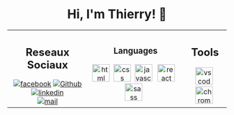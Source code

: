 <h1 align="center"> Hi, I'm Thierry! 👋</h1>

<table width = "600px" align="center">
    <tr>
        <td>
            <h2 align = "center"> Reseaux Sociaux</h2> 
              <div id="badges" align = "center">
                <a href="https://web.facebook.com/prosperthierry.rakotomanana"><img src="https://img.shields.io/badge/Facebook-blue?logo=facebook&logoColor=white&style=for-the-badge" alt="facebook"></a>
                <a href="https://github.com/ThierryRakotomanana"><img src="https://img.shields.io/badge/Github-orange?logo=github&logoColor=black&style=for-the-badge"alt="Github"></a> <br>
                <a href="https://www.linkedin.com/in/prosper-thierry-rakotomanana-1a33b215b"><img src="https://img.shields.io/badge/Linkedin-blue?logo=linkedin&logoColor=white&style=for-the-badge" alt="linkedin"></a> <br>
                <a href="http://ThierryRakt@gmail.com"><img src="https://img.shields.io/badge/E.Mail-red?logo=mail&logoColor=red&style=for-the-badge" alt="mail"></a>
                <!-- <img src="https://komarev.com/ghpvc/?username=ThierryRakotomanana&style=for-the-badge"> -->
            </div>
        </td>
        <td>
            <h3 align = "center">Languages</h3>
            <div id="tecno" align="center">
            <img src="https://cdn.jsdelivr.net/gh/devicons/devicon/icons/html5/html5-plain-wordmark.svg" alt="html" width="40"/>&nbsp;
            <img src="https://cdn.jsdelivr.net/gh/devicons/devicon/icons/css3/css3-plain-wordmark.svg" alt="css" width="40" />&nbsp;
            <img src="https://cdn.jsdelivr.net/gh/devicons/devicon/icons/javascript/javascript-original.svg" alt="javascript" width="40"/> &nbsp; 
            <img src="https://cdn.jsdelivr.net/gh/devicons/devicon/icons/react/react-original-wordmark.svg" alt="react" width="40"/> &nbsp;
            <img src="https://cdn.jsdelivr.net/gh/devicons/devicon/icons/sass/sass-original.svg" alt="sass" width="40"/> &nbsp;
            <!-- <img src="https://cdn.jsdelivr.net/gh/devicons/devicon/icons/linux/linux-original.svg" alt="linux" width="40"/>&nbsp;&nbsp;&nbsp; -->
            </div>
        <td>
            <div align = "center">
                <h2>Tools</h2>
                <img src="https://cdn.jsdelivr.net/gh/devicons/devicon/icons/vscode/vscode-original-wordmark.svg" alt="vs code" width="40" />&nbsp;
                <img src="https://cdn.jsdelivr.net/gh/devicons/devicon/icons/chrome/chrome-original.svg" alt="chrome" width="40" />&nbsp;
            </div>
        </td>
    </tr>
</table>